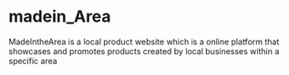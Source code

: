 # madein_Area
MadeIntheArea is a local product website which is a online platform that showcases and promotes products created by local businesses within a specific area
